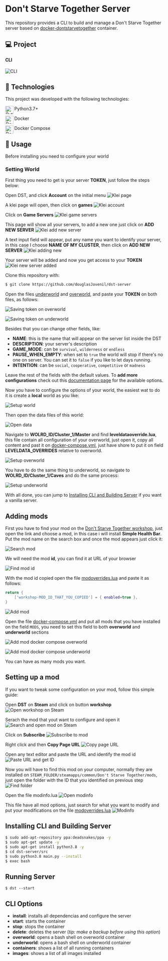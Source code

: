# Don't Starve Together Server

This repository provides a CLI to build and manage a Don't Starve Together server based on [docker-dontstarvetogether](https://github.com/fairplay-zone/docker-dontstarvetogether) container.

## 💻 Project

#### CLI

![CLI](./docs/images/00_cli.png)

## 🚀 Technologies

This project was developed with the following technologies:

<img align="left" alt="Python" width="26px" src="https://raw.githubusercontent.com/github/explore/80688e429a7d4ef2fca1e82350fe8e3517d3494d/topics/python/python.png" /> Python3.7+

<img align="left" alt="Docker" width="26px" src="https://raw.githubusercontent.com/github/explore/80688e429a7d4ef2fca1e82350fe8e3517d3494d/topics/docker/docker.png" /> Docker

<img align="left" alt="Docker-compose" width="26px" src="https://cdn.rancher.com/wp-content/uploads/2016/04/20182217/compose.png"/> Docker Compose

## 🏃 Usage

Before installing you need to configure your world

### Setting World

First thing you need to get is your server **TOKEN**, just follow the steps below:

Open DST, and click **Account** on the initial menu
![Klei page](./docs/images/01_dst_pagina_inicial.png)

A klei page will open, then click on **games**
![Klei account](./docs/images/02_klei_conta.png)

Click on **Game Servers**
![Klei game servers](./docs/images/03_klei_game_servers.png)

This page will show all your servers, to add a new one just click on **ADD NEW SERVER**
![Klei add new server](./docs/images/04_klei_add_new_server.png)

A text input field will appear, put any name you want to identify your server, in this case I choose **NAME OF MY CLUSTER**, then click on **ADD NEW SERVER**
![Klei adding new](./docs/images/05_klei_adding_new_server.png)

Your server will be added and now you get access to your **TOKEN**
![Klei new server added](./docs/images/06_klei_new_server_added.png)

Clone this repository with:

```bash
$ git clone https://github.com/douglasJovenil/dst-server
```

Open the files [underworld](./container/underworld.env) and [overworld](./container/overworld.env), and paste your **TOKEN** on both files, as follows:

![Saving token on overworld](./docs/images/07_saving_token_on_overworld.png)

![Saving token on underworld](./docs/images/08_saving_token_on_underworld.png)

Besides that you can change other fields, like:

- **NAME**: this is the name that will appear on the server list inside the DST
- **DESCRIPTION**: your server's description
- **GAME_MODE**: can be `survival`, `wilderness` or `endless`
- **PAUSE_WHEN_EMPTY**: when set to `true` the world will stop if there's no one on server. You can set it to `false` if you like to let days running.
- **INTENTION**: can be `social`, `cooperative`, `competitive` or `madness`

Leave the rest of the fields with the default values. To **add more configurations** check out this [documentation page](https://github.com/fairplay-zone/docker-dontstarvetogether/blob/develop/docs/configuration.md) for the available options.

Now you have to configure the options of your world, the easiest wat to do it is create a **local** world as you like:

![Setup world](./docs/images/22_setup_world.png)

Then open the data files of this world:

![Open data](./docs/images/23_open_data.png)

Navigate to **WOLRD_ID/Cluster_1/Master** and find **leveldataoverride.lua**, this file contain all configuration of your overworld, just open it, copy all content and past it on [docker-compose.yml](container/docker-compose.yml), just have shore to put it on field **LEVELDATA_OVERRIDES** relative to overworld.

![Setup overworld](./docs/images/24_copy_and_paste_overworld.png)

You have to do the same thing to underworld, so navigate to **WOLRD_ID/Cluster_1/Caves** and do the same process:

![Setup underworld](./docs/images/25_copy_and_paste_underworld.png)

With all done, you can jump to [Installing CLI and Building Server](#installing-cli-and-building-server) if you want a vanilla server.

## Adding mods

First you have to find your mod on the [Don't Starve Together workshop](https://steamcommunity.com/app/322330/workshop/), just open the link and choose a mod, in this case i will install **Simple Health Bar**. Put the mod name on the search box and once the mod appears just click it:

![Search mod](./docs/images/09_search_mod.png)

We will need the mod **id**, you can find it at URL of your browser

![Find mod id](./docs/images/10_find_mod_id.png)

With the mod id copied open the file [modoverrides.lua](./container/modoverrides.lua) and paste it as follows:

```lua
return {
	['workshop-MOD_ID_THAT_YOU_COPIED'] = { enabled=true },
}
```

![Add mod](./docs/images/11_add_mod.png)

Open the file [docker-compose.yml](./container/docker-compose.yml) and put all mods that you have installed on the field `MODS`, you need to set this field to both **overworld** and **underworld** sections

![Add mod docker compose overworld](./docs/images/12_add_mod_docker_compose_overworld.png)

![Add mod docker compose underworld](./docs/images/13_add_mod_docker_compose_underworld.png)

You can have as many mods you want.

## Setting up a mod

If you want to tweak some configuration on your mod, follow this simple guide:

Open **DST** on **Steam** and click on button **workshop**
![Open workshop on Steam](./docs/images/14_open_workshop_on_steam.png)

Serach the mod that yout want to configure and open it
![Search and open mod on Steam](./docs/images/15_search_and_open_mod_steam.png)

Click on **Subscribe**
![Subscribe to mod](./docs/images/16_subscribe_to_mod.png)

Right click and then **Copy Page URL**
![Copy page URL](./docs/images/17_copy_page_URL.png)

Open any text editor and paste the URL and identify the mod id
![Paste URL and get ID](./docs/images/18_paste_url_get_id.png)

Now you will have to find this mod on your computer, normally they are installed on `STEAM_FOLDER/steamapps/common/Don't Starve Together/mods`, just open the folder with the ID that you identified on previous step
![Find folder](./docs/images/19_find_folder.png)

Open the file modinfo.lua
![Open modinfo](./docs/images/20_open_modinfo.png)

This file have all mod options, just search for what you want to modify and put your modifications on the file [modoverrides.lua](./container/modoverrides.lua)
![Modinfo](./docs/images/21_modinfo.png)

## Installing CLI and Building Server

```bash
$ sudo add-apt-repository ppa:deadsnakes/ppa -y
$ sudo apt-get update -y
$ sudo apt-get install python3.8 -y
$ cd dst-server/src
$ sudo python3.8 main.py --install
$ exec bash
```

## Running Server

```
$ dst --start
```

## CLI Options

- **install**: installs all dependencias and configure the server
- **start**: starts the container
- **stop**: stops the container
- **delete**: deletes the server (_tip: make a backup before using this option_)
- **overworld**: opens a bash shell on overworld container
- **underworld**: opens a bash shell on underworld container
- **containers**: shows a list of all running containers
- **images**: shows a list of all images installed
